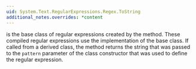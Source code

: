 ```yaml
---
uid: System.Text.RegularExpressions.Regex.ToString
additional_notes.overrides: *content
---
```


<p>
      <xref href="System.Text.RegularExpressions.Regex"></xref> is the base class of regular expressions created by the <xref href="System.Text.RegularExpressions.Regex.CompileToAssembly*"></xref> method. These compiled regular expressions use the <xref href="System.Text.RegularExpressions.Regex.ToString"></xref> implementation of the base class. If called from a derived class, the <xref href="System.Text.RegularExpressions.Regex.ToString"></xref> method returns the string that was passed to the <code>pattern</code> parameter of the <xref href="System.Text.RegularExpressions.RegexCompilationInfo"></xref> class constructor that was used to define the regular expression.</p>


